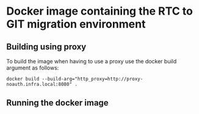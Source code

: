 # Docker image containing the RTC to GIT migration environment

## Building using proxy
To build the image when having to use a proxy use the docker build argument 
as follows:

````
docker build --build-arg="http_proxy=http://proxy-noauth.infra.local:8080" .
````


## Running the docker image